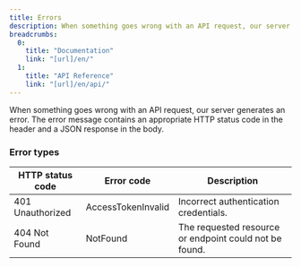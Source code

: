 ```yaml
---
title: Errors
description: When something goes wrong with an API request, our server generates an error. The error message contains an appropriate HTTP status code in the header and a JSON response in the body.
breadcrumbs:
  0:
    title: "Documentation"
    link: "[url]/en/"
  1:
    title: "API Reference"
    link: "[url]/en/api/"
---
```

When something goes wrong with an API request, our server generates an error. The error message contains an appropriate HTTP status code in the header and a JSON response in the body.

### Error types

| HTTP status code | Error code | Description |
| --- | --- | --- |
| 401 Unauthorized | AccessTokenInvalid | Incorrect authentication credentials. |
| 404 Not Found | NotFound | The requested resource or endpoint could not be found. |
